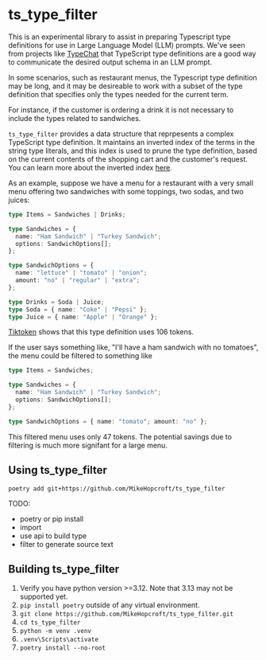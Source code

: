 # ts_type_filter

This is an experimental library to assist in preparing Typescript type definitions for use in Large Language Model (LLM) prompts.
We've seen from projects like [TypeChat](https://github.com/microsoft/TypeChat) that TypeScript type definitions are a good way to communicate the desired output schema in an LLM prompt.

In some scenarios, such as restaurant menus, the Typescript type definition may be long, and it may be desireable to work with a subset of the type definition that specifies only the types needed for the current term.

For instance, if the customer is ordering a drink it is not necessary to include the types related to sandwiches.

`ts_type_filter` provides a data structure that reprpesents a complex TypeScript type definition. It maintains an inverted index of the terms in the string type literals, and this index is used to prune the type definition, based on the current contents of the shopping cart and the customer's request. You can learn more about the inverted index [here](./documentation/inverted-index.md).

As an example, suppose we have a menu for a restaurant with a very small menu offering two sandwiches with some toppings, two sodas, and two juices:

~~~typescript
type Items = Sandwiches | Drinks;

type Sandwiches = {
  name: "Ham Sandwich" | "Turkey Sandwich";
  options: SandwichOptions[];
};

type SandwichOptions = {
  name: "lettuce" | "tomato" | "onion";
  amount: "no" | "regular" | "extra";
};

type Drinks = Soda | Juice;
type Soda = { name: "Coke" | "Pepsi" };
type Juice = { name: "Apple" | "Orange" };
~~~

[Tiktoken](https://tiktokenizer.vercel.app/) shows that this type definition uses 106 tokens.

If the user says something like, "I'll have a ham sandwich with no tomatoes", the menu could be filtered to something like

~~~typescript
type Items = Sandwiches;

type Sandwiches = {
  name: "Ham Sandwich" | "Turkey Sandwich";
  options: SandwichOptions[];
};

type SandwichOptions = { name: "tomato"; amount: "no" };
~~~

This filtered menu uses only 47 tokens. The potential savings due to filtering is much more signifant for a large menu.

## Using ts_type_filter

~~~
poetry add git+https://github.com/MikeHopcroft/ts_type_filter
~~~

TODO:
  * poetry or pip install
  * import
  * use api to build type
  * filter to generate source text

## Building ts_type_filter

1. Verify you have python version >=3.12. Note that 3.13 may not be supported yet.
1. `pip install poetry` outside of any virtual environment.
2. `git clone https://github.com/MikeHopcroft/ts_type_filter.git`
3. `cd ts_type_filter`
4. `python -m venv .venv`
5. `.venv\Scripts\activate`
6. `poetry install --no-root`

